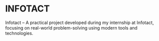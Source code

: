 # INFOTACT
Infotact  – A practical project developed during my internship at Infotact, focusing on real-world problem-solving using modern tools and technologies.
